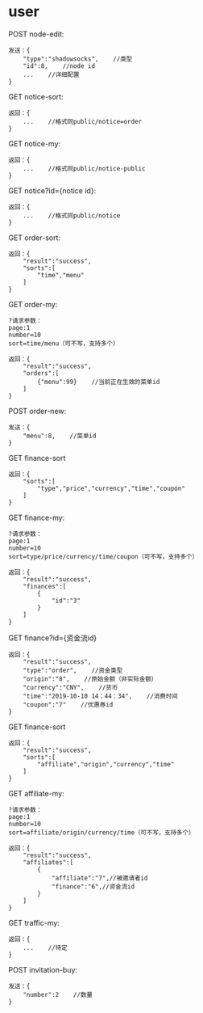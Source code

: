 # user

POST node-edit:

```text
发送：{
    "type":"shadowsocks",    //类型
    "id":8,    //node id
    ...    //详细配置
}
```

GET notice-sort:

```text
返回：{
    ...    //格式同public/notice=order
}
```

GET notice-my:

```text
返回：{
    ...    //格式同public/notice-public
}
```

GET notice?id={notice id}:

```text
返回：{
    ...    //格式同public/notice
}
```

GET order-sort:

```text
返回：{
    "result":"success",
    "sorts":[
        "time","menu"
    ]
}
```

GET order-my:

```text
?请求参数：
page:1
number=10
sort=time/menu（可不写，支持多个）

返回：{
    "result":"success",
    "orders":[
        {"menu":99}    //当前正在生效的菜单id
    ]
}
```

POST order-new:

```text
发送：{
    "menu":8,    //菜单id
}
```

GET finance-sort

```text
返回：{
    "sorts":[
        "type","price","currency","time","coupon"
    ]
}
```

GET finance-my:

```text
?请求参数：
page:1
number=10
sort=type/price/currency/time/coupon（可不写，支持多个）

返回：{
    "result":"success",
    "finances":[
        {
            "id":"3"
        }
    ]
}
```

GET finance?id={资金流id}

```text
返回：{
    "result":"success",
    "type":"order",    //资金类型
    "origin":"8",    //原始金额（非实际金额）
    "currency":"CNY",    //货币
    "time":"2019-10-10 14：44：34",    //消费时间
    "coupon":"7"    //优惠券id
}
```

GET finance-sort

```text
返回：{
    "result":"success",
    "sorts":[
        "affiliate","origin","currency","time"
    ]
}
```

GET affiliate-my:

```text
?请求参数：
page:1
number=10
sort=affiliate/origin/currency/time（可不写，支持多个）

返回：{
    "result":"success",
    "affiliates":[
        {
            "affiliate":"7",//被邀请者id
            "finance":"6",//资金流id
        }
    ]
}
```

GET traffic-my:

```text
返回：{
    ...    //待定
}
```

POST invitation-buy:

```text
发送：{
    "number":2    //数量
}
```

